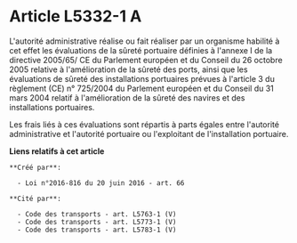 # Article L5332-1 A

L'autorité administrative réalise ou fait réaliser par un organisme habilité à cet effet les évaluations de la sûreté
portuaire définies à l'annexe I de la directive 2005/65/ CE du Parlement européen et du Conseil du 26 octobre 2005 relative à
l'amélioration de la sûreté des ports, ainsi que les évaluations de sûreté des installations portuaires prévues à l'article 3
du règlement (CE) n° 725/2004 du Parlement européen et du Conseil du 31 mars 2004 relatif à l'amélioration de la sûreté des
navires et des installations portuaires. 

Les frais liés à ces évaluations sont répartis à parts égales entre l'autorité administrative et l'autorité portuaire ou
l'exploitant de l'installation portuaire.

**Liens relatifs à cet article**

	**Créé par**:

	  - Loi n°2016-816 du 20 juin 2016 - art. 66

	**Cité par**:

	  - Code des transports - art. L5763-1 (V)
	  - Code des transports - art. L5773-1 (V)
	  - Code des transports - art. L5783-1 (V)
